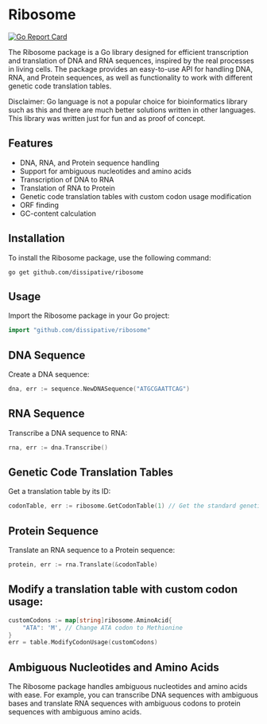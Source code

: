 # Ribosome

[![Go Report Card](https://goreportcard.com/badge/github.com/dissipative/ribosome)](https://goreportcard.com/report/github.com/dissipative/ribosome)

The Ribosome package is a Go library designed for efficient transcription and translation of DNA and RNA sequences, inspired by the real processes in living cells. 
The package provides an easy-to-use API for handling DNA, RNA, and Protein sequences, as well as functionality to work with different genetic code translation tables.

Disclaimer: Go language is not a popular choice for bioinformatics library such as this and there are much better solutions written in other languages. 
This library was written just for fun and as proof of concept. 

## Features

- DNA, RNA, and Protein sequence handling
- Support for ambiguous nucleotides and amino acids
- Transcription of DNA to RNA
- Translation of RNA to Protein
- Genetic code translation tables with custom codon usage modification
- ORF finding
- GC-content calculation

## Installation

To install the Ribosome package, use the following command:
```
go get github.com/dissipative/ribosome
```

## Usage
Import the Ribosome package in your Go project:

```go
import "github.com/dissipative/ribosome"
```

## DNA Sequence
Create a DNA sequence:

```go
dna, err := sequence.NewDNASequence("ATGCGAATTCAG")
```

## RNA Sequence
Transcribe a DNA sequence to RNA:

```go
rna, err := dna.Transcribe()
```

## Genetic Code Translation Tables
Get a translation table by its ID:

```go
codonTable, err := ribosome.GetCodonTable(1) // Get the standard genetic code (table 1)
```

## Protein Sequence
Translate an RNA sequence to a Protein sequence:

```go
protein, err := rna.Translate(&codonTable) 
```

## Modify a translation table with custom codon usage:

```go
customCodons := map[string]ribosome.AminoAcid{
    "ATA": 'M', // Change ATA codon to Methionine
}
err = table.ModifyCodonUsage(customCodons)
```

## Ambiguous Nucleotides and Amino Acids
The Ribosome package handles ambiguous nucleotides and amino acids with ease. 
For example, you can transcribe DNA sequences with ambiguous bases and translate RNA sequences with ambiguous codons to protein sequences with ambiguous amino acids.
